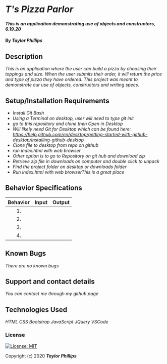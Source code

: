 # _T's Pizza Parlor_

#### _This is an application demonstrating use of objects and constructors, 6.19.20_

#### By _**Taylor Phillips**_

## Description

_This is an application where the user can build a pizza by choosing their toppings and size.  When the user submits their order, it will return the price and type of pizza they have ordered.  This project was meant to demonstrate our use of objects, constructors and writing specs._

## Setup/Installation Requirements

* _Install Git Bash_
* _Using a Terminal on desktop, user will need to type git init_
* _go to this repository and clone then Open in Desktop_
* _Will likely need Git for Desktop which can be found here: https://help.github.com/en/desktop/getting-started-with-github-desktop/installing-github-desktop_
* _Clone file to desktop from repo on github_
* _run index.html with web browser_
* _Other option is to go to Repository on git hub and download zip_
* _Retrieve zip file in downloads on computer and double click to unpack_
* _Find the project folder on desktop or downloads folder_
* _Run index.html with web browserThis is a great place_

## Behavior Specifications

| Behavior  | Input | Output  |
| :-------: | :---: | :-----: |
| 1.        |       |         |
| 2.        |       |         |
| 3.        |       |         |
| 4.        |       |         |

## Known Bugs

_There are no known bugs_

## Support and contact details

_You can contact me through my github page_

## Technologies Used

_HTML_
_CSS_
_Bootstrap_
_JavaScript_
_JQuery_
_VSCode_

### License

[![License: MIT](https://img.shields.io/badge/License-MIT-yellow.svg)](https://opensource.org/licenses/MIT)

Copyright (c) 2020 **_Taylor Phillips_**
